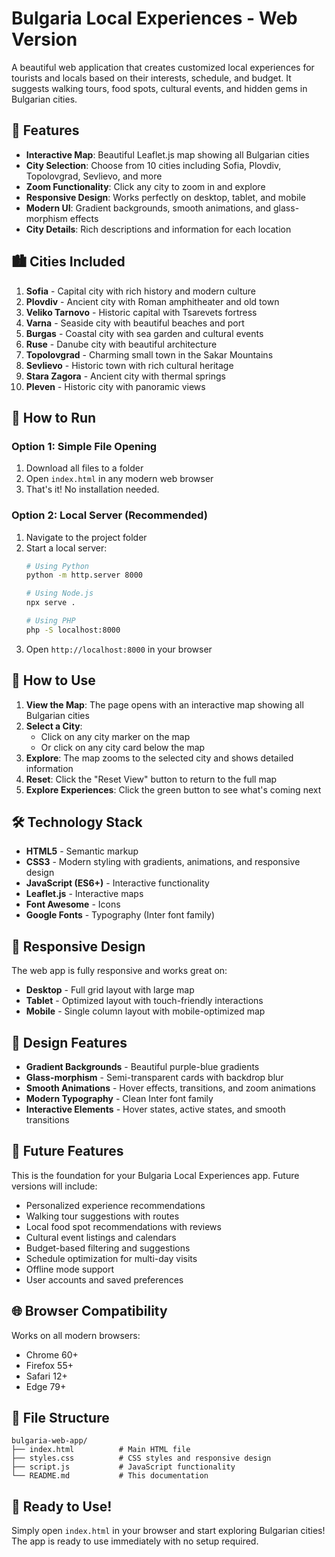 # Bulgaria Local Experiences - Web Version

A beautiful web application that creates customized local experiences for tourists and locals based on their interests, schedule, and budget. It suggests walking tours, food spots, cultural events, and hidden gems in Bulgarian cities.

## 🌟 Features

- **Interactive Map**: Beautiful Leaflet.js map showing all Bulgarian cities
- **City Selection**: Choose from 10 cities including Sofia, Plovdiv, Topolovgrad, Sevlievo, and more
- **Zoom Functionality**: Click any city to zoom in and explore
- **Responsive Design**: Works perfectly on desktop, tablet, and mobile
- **Modern UI**: Gradient backgrounds, smooth animations, and glass-morphism effects
- **City Details**: Rich descriptions and information for each location

## 🏙️ Cities Included

1. **Sofia** - Capital city with rich history and modern culture
2. **Plovdiv** - Ancient city with Roman amphitheater and old town
3. **Veliko Tarnovo** - Historic capital with Tsarevets fortress
4. **Varna** - Seaside city with beautiful beaches and port
5. **Burgas** - Coastal city with sea garden and cultural events
6. **Ruse** - Danube city with beautiful architecture
7. **Topolovgrad** - Charming small town in the Sakar Mountains
8. **Sevlievo** - Historic town with rich cultural heritage
9. **Stara Zagora** - Ancient city with thermal springs
10. **Pleven** - Historic city with panoramic views

## 🚀 How to Run

### Option 1: Simple File Opening
1. Download all files to a folder
2. Open `index.html` in any modern web browser
3. That's it! No installation needed.

### Option 2: Local Server (Recommended)
1. Navigate to the project folder
2. Start a local server:
   ```bash
   # Using Python
   python -m http.server 8000
   
   # Using Node.js
   npx serve .
   
   # Using PHP
   php -S localhost:8000
   ```
3. Open `http://localhost:8000` in your browser

## 🎯 How to Use

1. **View the Map**: The page opens with an interactive map showing all Bulgarian cities
2. **Select a City**: 
   - Click on any city marker on the map
   - Or click on any city card below the map
3. **Explore**: The map zooms to the selected city and shows detailed information
4. **Reset**: Click the "Reset View" button to return to the full map
5. **Explore Experiences**: Click the green button to see what's coming next

## 🛠️ Technology Stack

- **HTML5** - Semantic markup
- **CSS3** - Modern styling with gradients, animations, and responsive design
- **JavaScript (ES6+)** - Interactive functionality
- **Leaflet.js** - Interactive maps
- **Font Awesome** - Icons
- **Google Fonts** - Typography (Inter font family)

## 📱 Responsive Design

The web app is fully responsive and works great on:
- **Desktop** - Full grid layout with large map
- **Tablet** - Optimized layout with touch-friendly interactions
- **Mobile** - Single column layout with mobile-optimized map

## 🎨 Design Features

- **Gradient Backgrounds** - Beautiful purple-blue gradients
- **Glass-morphism** - Semi-transparent cards with backdrop blur
- **Smooth Animations** - Hover effects, transitions, and zoom animations
- **Modern Typography** - Clean Inter font family
- **Interactive Elements** - Hover states, active states, and smooth transitions

## 🔮 Future Features

This is the foundation for your Bulgaria Local Experiences app. Future versions will include:
- Personalized experience recommendations
- Walking tour suggestions with routes
- Local food spot recommendations with reviews
- Cultural event listings and calendars
- Budget-based filtering and suggestions
- Schedule optimization for multi-day visits
- Offline mode support
- User accounts and saved preferences

## 🌐 Browser Compatibility

Works on all modern browsers:
- Chrome 60+
- Firefox 55+
- Safari 12+
- Edge 79+

## 📄 File Structure

```
bulgaria-web-app/
├── index.html          # Main HTML file
├── styles.css          # CSS styles and responsive design
├── script.js           # JavaScript functionality
└── README.md           # This documentation
```

## 🎉 Ready to Use!

Simply open `index.html` in your browser and start exploring Bulgarian cities! The app is ready to use immediately with no setup required.

